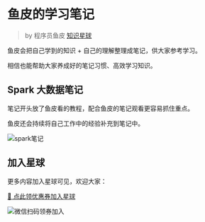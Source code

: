 # 鱼皮的学习笔记

> by 程序员鱼皮 [知识星球](https://yupi.icu)

鱼皮会把自己学到的知识 + 自己的理解整理成笔记，供大家参考学习。

相信也能帮助大家养成好的笔记习惯、高效学习知识。



## Spark 大数据笔记

笔记开头放了鱼皮看的教程，配合鱼皮的笔记观看更容易抓住重点。

鱼皮还会持续将自己工作中的经验补充到笔记中。

![spark笔记](https://xingqiu-tuchuang-1256524210.cos.ap-shanghai.myqcloud.com/1/spark%E7%AC%94%E8%AE%B0.png)




## 加入星球

更多内容加入星球可见，欢迎大家：

[🧧 点此领优惠券加入星球](/加入星球.md)

![微信扫码领券加入](https://xingqiu-tuchuang-1256524210.cos.ap-shanghai.myqcloud.com/1/%E6%98%9F%E7%90%83%E4%BC%98%E6%83%A0%E5%88%B8.png)
